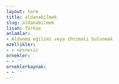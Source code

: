 ```yaml
---
layout: term
title: aldanabilmek
slug: aldanabilmek
lisan: Türkçe
anlamlar:
- Aldanma eğilimi veya ihtimali bulunmak
ozellikler:
- - nesnesiz
ornekler:
- - ''
orneklerkaynak:
- - ''
---
```

